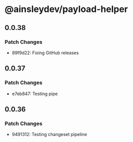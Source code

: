 # @ainsleydev/payload-helper

## 0.0.38

### Patch Changes

- 89f9d22: Fixing GitHub releases

## 0.0.37

### Patch Changes

- e7eb847: Testing pipe

## 0.0.36

### Patch Changes

- 9491312: Testing changeset pipeline
